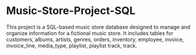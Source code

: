# Music-Store-Project-SQL
This project is a SQL-based music store database designed to manage and organize information for a fictional music store. 
It includes tables for customers, albums, artists, genres, orders, inventory, employee, invoice, invoice_line, media_type, playlist, playlist track, track.
